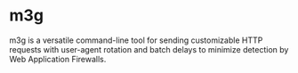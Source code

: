 # m3g
m3g is a versatile command-line tool for sending customizable HTTP requests with user-agent rotation and batch delays to minimize detection by Web Application Firewalls.
